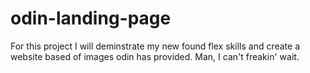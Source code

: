# odin-landing-page
For this project I will deminstrate my new found flex skills and create a website based of images odin has provided.
Man, I can't freakin' wait.
